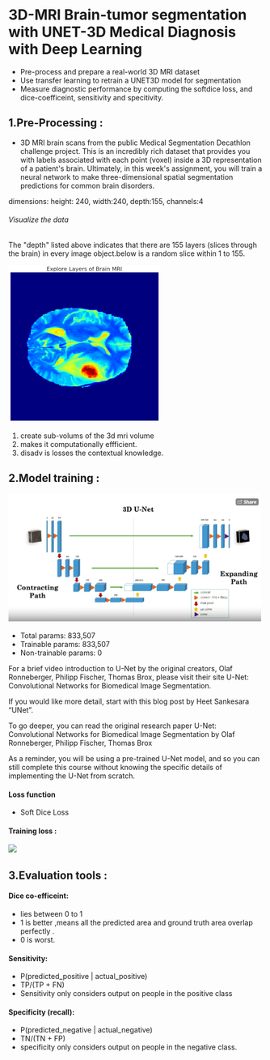 # 3D-MRI Brain-tumor segmentation with UNET-3D  Medical Diagnosis with Deep Learning

- Pre-process and prepare a real-world 3D MRI dataset
- Use transfer learning to retrain a  UNET3D model for segmentation
- Measure diagnostic performance by computing the softdice loss, and dice-coefficeint, sensitivity and specitivity.



## 1.Pre-Processing : 

- 3D MRI brain scans from the public Medical Segmentation Decathlon challenge project. This is an incredibly rich dataset that provides you with labels associated with each point (voxel) inside a 3D representation of a patient's brain. Ultimately, in this week's assignment, you will train a neural network to make three-dimensional spatial segmentation predictions for common brain disorders.

dimensions: height: 240, width:240, depth:155, channels:4

###### Visualize the data

The "depth" listed above indicates that there are 155 layers (slices through the brain) in every image object.below is a random slice within 1 to 155.
 
<img src="results/MRI.png" width="300px"/>

1. create sub-volums of the 3d mri volume
2. makes it computationally effficient.
3. disadv is losses the contextual knowledge.




## 2.Model training :

<img src="results/model.png" width="500px"/>

- Total params: 833,507
- Trainable params: 833,507
- Non-trainable params: 0

For a brief video introduction to U-Net by the original creators, Olaf Ronneberger, Philipp Fischer, Thomas Brox, please visit their site U-Net: Convolutional Networks for Biomedical Image Segmentation.  

If you would like more detail, start with this blog post by Heet Sankesara “UNet”.  

To go deeper, you can read the original research paper U-Net: Convolutional Networks for Biomedical Image Segmentation by Olaf Ronneberger, Philipp Fischer, Thomas Brox

As a reminder, you will be using a pre-trained U-Net model, and so you can still complete this course without knowing the specific details of implementing the U-Net from scratch.

#### Loss function

- Soft Dice Loss


#### Training loss :
<img src="images/training_loss.png" width="400px"/>



## 3.Evaluation tools :

#### Dice co-efficeint: 
- lies between 0 to 1
- 1 is better ,means all the predicted area and ground truth area overlap perfectly .
- 0 is worst.


#### Sensitivity:
- P(predicted_positive | actual_positive)
- TP/(TP + FN)
- Sensitivity only considers output on people in the positive class

#### Specificity (recall):

- P(predicted_negative | actual_negative)
- TN/(TN + FP)
-  specificity only considers output on people in the negative class.








